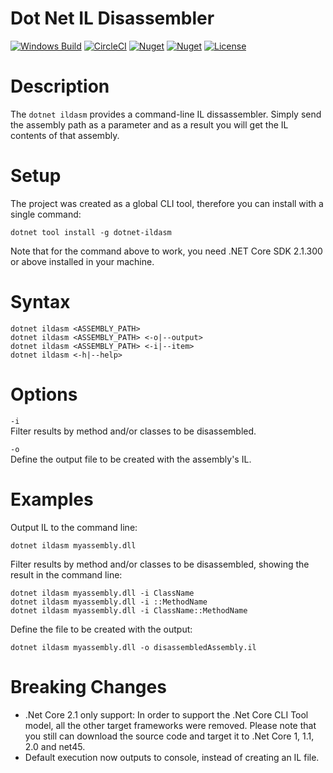 # Dot Net IL Disassembler  
[![Windows Build](https://ci.appveyor.com/api/projects/status/is3qcb0gnf018vx6/branch/master?svg=true)](https://ci.appveyor.com/project/pjbgf/dotnet-ildasm/branch/master) 
[![CircleCI](https://circleci.com/gh/pjbgf/dotnet-ildasm.svg?style=shield)](https://circleci.com/gh/pjbgf/dotnet-ildasm)
[![Nuget](https://img.shields.io/nuget/dt/dotnet-ildasm.svg)](http://nuget.org/packages/dotnet-ildasm) 
[![Nuget](https://img.shields.io/nuget/v/dotnet-ildasm.svg)](http://nuget.org/packages/dotnet-ildasm) 
[![License](http://img.shields.io/:license-mit-blue.svg)](http://pjbgf.mit-license.org)  

# Description
The `dotnet ildasm` provides a command-line IL dissassembler. Simply send the assembly path as a parameter and as a result you will get the IL contents of that assembly.

# Setup
The project was created as a global CLI tool, therefore you can install with a single command:  

`dotnet tool install -g dotnet-ildasm`

Note that for the command above to work, you need .NET Core SDK 2.1.300 or above installed in your machine.

# Syntax
```
dotnet ildasm <ASSEMBLY_PATH>
dotnet ildasm <ASSEMBLY_PATH> <-o|--output>
dotnet ildasm <ASSEMBLY_PATH> <-i|--item>
dotnet ildasm <-h|--help>
```

# Options
`-i`  
Filter results by method and/or classes to be disassembled.

`-o`  
Define the output file to be created with the assembly's IL.

# Examples
Output IL to the command line:
```
dotnet ildasm myassembly.dll
```

Filter results by method and/or classes to be disassembled, showing the result in the command line:
```
dotnet ildasm myassembly.dll -i ClassName
dotnet ildasm myassembly.dll -i ::MethodName
dotnet ildasm myassembly.dll -i ClassName::MethodName
```

Define the file to be created with the output: 
```
dotnet ildasm myassembly.dll -o disassembledAssembly.il
```
  
# Breaking Changes

* .Net Core 2.1 only support: In order to support the .Net Core CLI Tool model, all the other target frameworks were removed. Please note that you still can download the source code and target it to .Net Core 1, 1.1, 2.0 and net45.
* Default execution now outputs to console, instead of creating an IL file.
